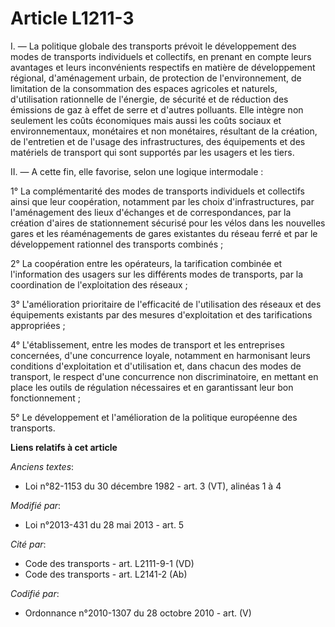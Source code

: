 # Article L1211-3

I. ― La politique globale des transports prévoit le développement des modes de transports individuels et collectifs, en
prenant en compte leurs avantages et leurs inconvénients respectifs en matière de développement régional, d'aménagement
urbain, de protection de l'environnement, de limitation de la consommation des espaces agricoles et naturels, d'utilisation
rationnelle de l'énergie, de sécurité et de réduction des émissions de gaz à effet de serre et d'autres polluants. Elle
intègre non seulement les coûts économiques mais aussi les coûts sociaux et environnementaux, monétaires et non monétaires,
résultant de la création, de l'entretien et de l'usage des infrastructures, des équipements et des matériels de transport qui
sont supportés par les usagers et les tiers.

II. ― A cette fin, elle favorise, selon une logique intermodale :

1° La complémentarité des modes de transports individuels et collectifs ainsi que leur coopération, notamment par les choix
d'infrastructures, par l'aménagement des lieux d'échanges et de correspondances, par la création d'aires de stationnement
sécurisé pour les vélos dans les nouvelles gares et les réaménagements de gares existantes du réseau ferré et par le
développement rationnel des transports combinés ;

2° La coopération entre les opérateurs, la tarification combinée et l'information des usagers sur les différents modes de
transports, par la coordination de l'exploitation des réseaux ;

3° L'amélioration prioritaire de l'efficacité de l'utilisation des réseaux et des équipements existants par des mesures
d'exploitation et des tarifications appropriées ;

4° L'établissement, entre les modes de transport et les entreprises concernées, d'une concurrence loyale, notamment en
harmonisant leurs conditions d'exploitation et d'utilisation et, dans chacun des modes de transport, le respect d'une
concurrence non discriminatoire, en mettant en place les outils de régulation nécessaires et en garantissant leur bon
fonctionnement ;

5° Le développement et l'amélioration de la politique européenne des transports.

**Liens relatifs à cet article**

_Anciens textes_:

  - Loi n°82-1153 du 30 décembre 1982 - art. 3 (VT), alinéas 1 à 4

_Modifié par_:

  - Loi n°2013-431 du 28 mai 2013 - art. 5

_Cité par_:

  - Code des transports - art. L2111-9-1 (VD)
  - Code des transports - art. L2141-2 (Ab)

_Codifié par_:

  - Ordonnance n°2010-1307 du 28 octobre 2010 - art. (V)
